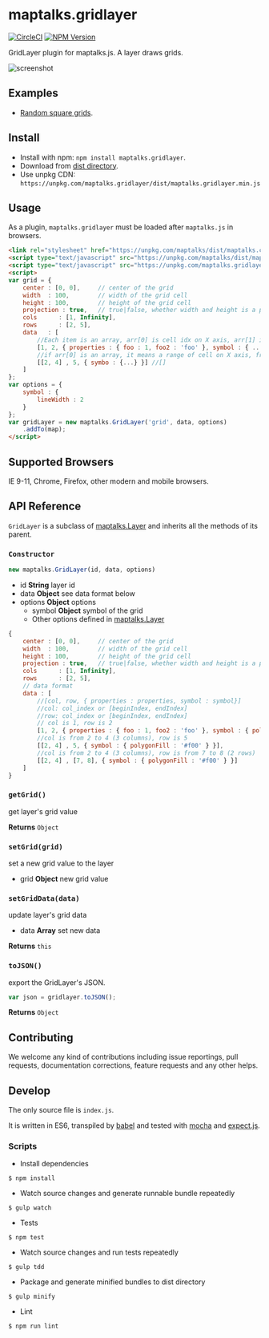 # maptalks.gridlayer

[![CircleCI](https://circleci.com/gh/maptalks/maptalks.gridlayer.svg?style=shield)](https://circleci.com/gh/maptalks/maptalks.gridlayer)
[![NPM Version](https://img.shields.io/npm/v/maptalks.gridlayer.svg)](https://github.com/maptalks/maptalks.gridlayer)

GridLayer plugin for maptalks.js. A layer draws grids.

![screenshot]()

## Examples

* [Random square grids](https://maptalks.github.io/maptalks.gridlayer/demo/random.html).

## Install
  
* Install with npm: ```npm install maptalks.gridlayer```. 
* Download from [dist directory](https://github.com/maptalks/maptalks.gridlayer/tree/gh-pages/dist).
* Use unpkg CDN: ```https://unpkg.com/maptalks.gridlayer/dist/maptalks.gridlayer.min.js```

## Usage

As a plugin, `maptalks.gridlayer` must be loaded after `maptalks.js` in browsers.
```html
<link rel="stylesheet" href="https://unpkg.com/maptalks/dist/maptalks.css">
<script type="text/javascript" src="https://unpkg.com/maptalks/dist/maptalks.min.js"></script>
<script type="text/javascript" src="https://unpkg.com/maptalks.gridlayer/dist/maptalks.gridlayer.min.js"></script>
<script>
var grid = {
    center : [0, 0],     // center of the grid
    width  : 100,        // width of the grid cell
    height : 100,        // height of the grid cell
    projection : true,   // true|false, whether width and height is a projection value 
    cols      : [1, Infinity],
    rows      : [2, 5],
    data   : [
        //Each item is an array, arr[0] is cell idx on X axis, arr[1] is cell idx on Y axis, arr[2] is the data object, properties is data, symbol is cell style
        [1, 2, { properties : { foo : 1, foo2 : 'foo' }, symbol : { ... } }],
        //if arr[0] is an array, it means a range of cell on X axis, from cell[0][0] to cell [0][1]
        [[2, 4] , 5, { symbo : {...} }] //[]
    ]
};
var options = {
    symbol : {
        lineWidth : 2
    }  
};
var gridLayer = new maptalks.GridLayer('grid', data, options)
    .addTo(map);
</script>
```
## Supported Browsers

IE 9-11, Chrome, Firefox, other modern and mobile browsers.

## API Reference

```GridLayer``` is a subclass of [maptalks.Layer](https://maptalks.github.io/docs/api/Layer.html) and inherits all the methods of its parent.

### `Constructor`

```javascript
new maptalks.GridLayer(id, data, options)
```

* id **String** layer id
* data **Object** see data format below
* options **Object** options
    * symbol **Object** symbol of the grid
    * Other options defined in [maptalks.Layer](https://maptalks.github.io/docs/api/Layer.html)

```javascript
{
    center : [0, 0],     // center of the grid
    width  : 100,        // width of the grid cell
    height : 100,        // height of the grid cell
    projection : true,   // true|false, whether width and height is a projection value 
    cols      : [1, Infinity],
    rows      : [2, 5],
    // data format
    data : [
        //[col, row, { properties : properties, symbol : symbol}]
        //col: col_index or [beginIndex, endIndex]
        //row: col_index or [beginIndex, endIndex]
        // col is 1, row is 2
        [1, 2, { properties : { foo : 1, foo2 : 'foo' }, symbol : { polygonFill : '#f00' } }],
        //col is from 2 to 4 (3 columns), row is 5
        [[2, 4] , 5, { symbol : { polygonFill : '#f00' } }],
        //col is from 2 to 4 (3 columns), row is from 7 to 8 (2 rows)
        [[2, 4] , [7, 8], { symbol : { polygonFill : '#f00' } }]
    ]
}
```

### `getGrid()`

get layer's grid value

**Returns** `Object`

### `setGrid(grid)`

set a new grid value to the layer

* grid **Object** new grid value

### `setGridData(data)`

update layer's grid data

* data **Array** set new data

**Returns** `this`

### `toJSON()`

export the GridLayer's JSON.

```javascript
var json = gridlayer.toJSON();
```

**Returns** `Object`

## Contributing

We welcome any kind of contributions including issue reportings, pull requests, documentation corrections, feature requests and any other helps.

## Develop

The only source file is ```index.js```.

It is written in ES6, transpiled by [babel](https://babeljs.io/) and tested with [mocha](https://mochajs.org) and [expect.js](https://github.com/Automattic/expect.js).

### Scripts

* Install dependencies
```shell
$ npm install
```

* Watch source changes and generate runnable bundle repeatedly
```shell
$ gulp watch
```

* Tests
```shell
$ npm test
```

* Watch source changes and run tests repeatedly
```shell
$ gulp tdd
```

* Package and generate minified bundles to dist directory
```shell
$ gulp minify
```

* Lint
```shell
$ npm run lint
```
